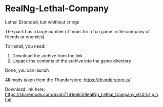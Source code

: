 # RealNg-Lethal-Company
Lethal Extended, but whithout cringe

The pack has a large number of mods for a fun game in the company of friends or enemies)

To install, you need:

  1) Download the archive from the link
  2) Unpack the contents of the archive into the game directory

Done, you can launch

All mods taken from the Thunderstore: https://thunderstore.io/

Download link here: https://sharemods.com/6vnb7761pek5/RealNg_Lethal_Company_v0.0.1.zip.html
